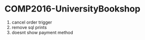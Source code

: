 # COMP2016-UniversityBookshop

1) cancel order trigger
2) remove sql prints
3) doesnt show payment method
